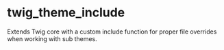 # twig_theme_include
Extends Twig core with a custom include function for proper file overrides when working with sub themes.
